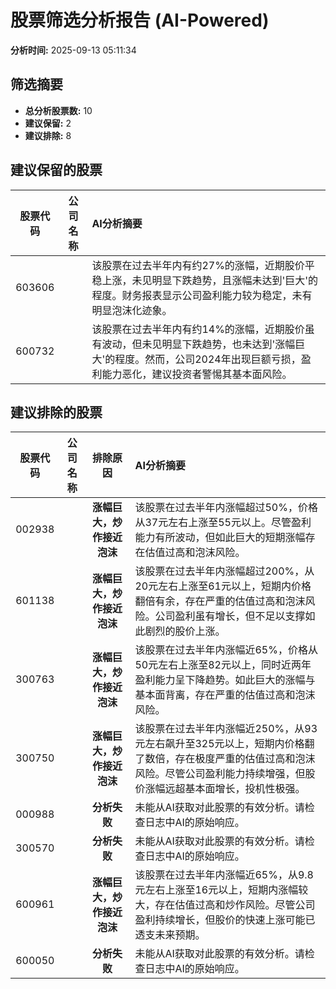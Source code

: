 # 股票筛选分析报告 (AI-Powered)

**分析时间:** 2025-09-13 05:11:34

## 筛选摘要

- **总分析股票数:** 10
- **建议保留:** 2
- **建议排除:** 8

## 建议保留的股票

| 股票代码 | 公司名称 | AI分析摘要 |
|:---:|:---:|:---|
| 603606 |  | 该股票在过去半年内有约27%的涨幅，近期股价平稳上涨，未见明显下跌趋势，且涨幅未达到'巨大'的程度。财务报表显示公司盈利能力较为稳定，未有明显泡沫化迹象。 |
| 600732 |  | 该股票在过去半年内有约14%的涨幅，近期股价虽有波动，但未见明显下跌趋势，也未达到'涨幅巨大'的程度。然而，公司2024年出现巨额亏损，盈利能力恶化，建议投资者警惕其基本面风险。 |

## 建议排除的股票

| 股票代码 | 公司名称 | 排除原因 | AI分析摘要 |
|:---:|:---:|:---:|:---|
| 002938 |  | **涨幅巨大，炒作接近泡沫** | 该股票在过去半年内涨幅超过50%，价格从37元左右上涨至55元以上。尽管盈利能力有所波动，但如此巨大的短期涨幅存在估值过高和泡沫风险。 |
| 601138 |  | **涨幅巨大，炒作接近泡沫** | 该股票在过去半年内涨幅超过200%，从20元左右上涨至61元以上，短期内价格翻倍有余，存在严重的估值过高和泡沫风险。公司盈利虽有增长，但不足以支撑如此剧烈的股价上涨。 |
| 300763 |  | **涨幅巨大，炒作接近泡沫** | 该股票在过去半年内涨幅近65%，价格从50元左右上涨至82元以上，同时近两年盈利能力呈下降趋势。如此巨大的涨幅与基本面背离，存在严重的估值过高和泡沫风险。 |
| 300750 |  | **涨幅巨大，炒作接近泡沫** | 该股票在过去半年内涨幅近250%，从93元左右飙升至325元以上，短期内价格翻了数倍，存在极度严重的估值过高和泡沫风险。尽管公司盈利能力持续增强，但股价涨幅远超基本面增长，投机性极强。 |
| 000988 |  | **分析失败** | 未能从AI获取对此股票的有效分析。请检查日志中AI的原始响应。 |
| 300570 |  | **分析失败** | 未能从AI获取对此股票的有效分析。请检查日志中AI的原始响应。 |
| 600961 |  | **涨幅巨大，炒作接近泡沫** | 该股票在过去半年内涨幅近65%，从9.8元左右上涨至16元以上，短期内涨幅较大，存在估值过高和炒作风险。尽管公司盈利持续增长，但股价的快速上涨可能已透支未来预期。 |
| 600050 |  | **分析失败** | 未能从AI获取对此股票的有效分析。请检查日志中AI的原始响应。 |

